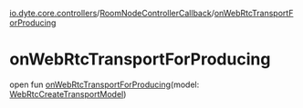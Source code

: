 [io.dyte.core.controllers](../index.md)/[RoomNodeControllerCallback](index.md)/[onWebRtcTransportForProducing](on-web-rtc-transport-for-producing.md)

# onWebRtcTransportForProducing


open fun [onWebRtcTransportForProducing](on-web-rtc-transport-for-producing.md)(model: [WebRtcCreateTransportModel](../../com.dyte.mobilecorekmm.meeting.events.payloadmodel.outbound/-web-rtc-create-transport-model/index.md))
